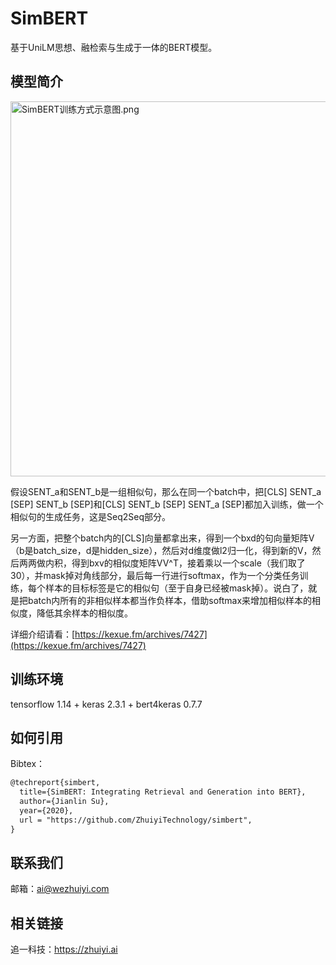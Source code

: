 # SimBERT
基于UniLM思想、融检索与生成于一体的BERT模型。

## 模型简介

<img src="https://kexue.fm/usr/uploads/2020/05/2840550561.png" width=600 alt="SimBERT训练方式示意图.png" />

假设SENT_a和SENT_b是一组相似句，那么在同一个batch中，把<stong>[CLS] SENT_a [SEP] SENT_b [SEP]</stong>和<stong>[CLS] SENT_b [SEP] SENT_a [SEP]</stong>都加入训练，做一个相似句的生成任务，这是Seq2Seq部分。

另一方面，把整个batch内的[CLS]向量都拿出来，得到一个bxd的句向量矩阵V（b是batch_size，d是hidden_size），然后对d维度做l2归一化，得到新的V，然后两两做内积，得到bxv的相似度矩阵VV^T，接着乘以一个scale（我们取了30），并mask掉对角线部分，最后每一行进行softmax，作为一个分类任务训练，每个样本的目标标签是它的相似句（至于自身已经被mask掉）。说白了，就是把batch内所有的非相似样本都当作负样本，借助softmax来增加相似样本的相似度，降低其余样本的相似度。

详细介绍请看：[https://kexue.fm/archives/7427](https://kexue.fm/archives/7427)

## 训练环境
tensorflow 1.14 + keras 2.3.1 + bert4keras 0.7.7

## 如何引用

Bibtex：

```tex
@techreport{simbert,
  title={SimBERT: Integrating Retrieval and Generation into BERT},
  author={Jianlin Su},
  year={2020},
  url = "https://github.com/ZhuiyiTechnology/simbert",
}
```

 ## 联系我们

邮箱：ai@wezhuiyi.com

## 相关链接

追一科技：https://zhuiyi.ai
